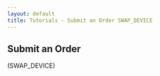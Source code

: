 ```yaml
---
layout: default
title: Tutorials - Submit an Order SWAP_DEVICE 
---
```




## Submit an Order

(SWAP_DEVICE)
 
